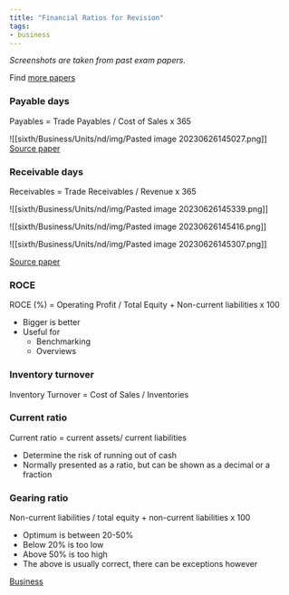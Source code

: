 ```yaml
---
title: "Financial Ratios for Revision"
tags:
- business
---
```


*Screenshots are taken from past exam papers.*

Find [more papers](https://www.savemyexams.co.uk/a-level/business/aqa/-/pages/past-papers/)

### Payable days

Payables = Trade Payables / Cost of Sales x 365

![[sixth/Business/Units/nd/img/Pasted image 20230626145027.png]]
[Source paper](https://filestore.aqa.org.uk/sample-papers-and-mark-schemes/2021/november/AQA-71321-QP-NOV21.PDF)


### Receivable days

Receivables = Trade Receivables / Revenue x 365


![[sixth/Business/Units/nd/img/Pasted image 20230626145339.png]]

![[sixth/Business/Units/nd/img/Pasted image 20230626145416.png]]

![[sixth/Business/Units/nd/img/Pasted image 20230626145307.png]]

[Source paper](https://filestore.aqa.org.uk/sample-papers-and-mark-schemes/2021/november/AQA-71322-QP-NOV21.PDF)

### ROCE

ROCE (%) = Operating Profit / Total Equity + Non-current liabilities x 100

- Bigger is better
- Useful for
	- Benchmarking
	- Overviews

### Inventory turnover

Inventory Turnover = Cost of Sales / Inventories


### Current ratio

Current ratio = current assets/ current liabilities

- Determine the risk of running out of cash
- Normally presented as a ratio, but can be shown as a decimal or a fraction

### Gearing ratio

Non-current liabilities / total equity + non-current liabilities x 100

- Optimum is between 20-50%
- Below 20% is too low
- Above 50% is too high
- The above is usually correct, there can be exceptions however


[Business](/Business)